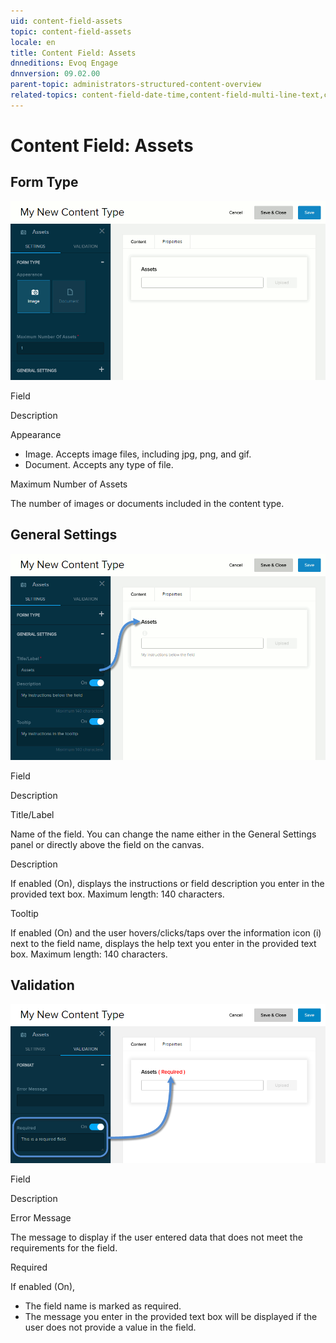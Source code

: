```yaml
---
uid: content-field-assets
topic: content-field-assets
locale: en
title: Content Field: Assets
dnneditions: Evoq Engage
dnnversion: 09.02.00
parent-topic: administrators-structured-content-overview
related-topics: content-field-date-time,content-field-multi-line-text,content-field-multiple-choice,content-field-number,content-field-reference-object,content-field-single-line-text,content-field-static-text
---
```


# Content Field: Assets

## Form Type

  

![Form Type for Assets field](/images/scr-ContentField-Assets-formtype.gif)

  

Field

Description

Appearance

*   Image. Accepts image files, including jpg, png, and gif.
*   Document. Accepts any type of file.

Maximum Number of Assets

The number of images or documents included in the content type.

## General Settings

  

![General Settings for Assets field](/images/scr-ContentField-Assets-generalsettings.gif)

  

Field

Description

Title/Label

Name of the field. You can change the name either in the General Settings panel or directly above the field on the canvas.

Description

If enabled (On), displays the instructions or field description you enter in the provided text box. Maximum length: 140 characters.

Tooltip

If enabled (On) and the user hovers/clicks/taps over the information icon (i) next to the field name, displays the help text you enter in the provided text box. Maximum length: 140 characters.

## Validation

  

![Validation for Assets field](/images/scr-ContentField-Assets-validation.png)

  

Field

Description

Error Message

The message to display if the user entered data that does not meet the requirements for the field.

Required

If enabled (On),

*   The field name is marked as required.
*   The message you enter in the provided text box will be displayed if the user does not provide a value in the field.